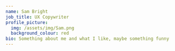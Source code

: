 ```yaml
---
name: Sam Bright
job_title: UX Copywriter
profile_picture:
  img: /assets/img/Sam.png
  background_colour: red
bio: Something about me and what I like, maybe something funny
---
```

